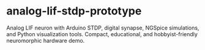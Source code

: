 # analog-lif-stdp-prototype
Analog LIF neuron with Arduino STDP, digital synapse, NGSpice simulations, and Python visualization tools. Compact, educational, and hobbyist-friendly neuromorphic hardware demo.
